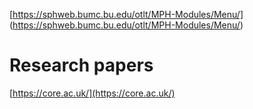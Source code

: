 []()

[https://sphweb.bumc.bu.edu/otlt/MPH-Modules/Menu/]
(https://sphweb.bumc.bu.edu/otlt/MPH-Modules/Menu/)

# Research papers
[https://core.ac.uk/](https://core.ac.uk/)